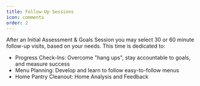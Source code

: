 ```yaml
---
title: Follow-Up Sessions
icon: comments
order: 2
---
```


After an Initial Assessment & Goals Session you may select 30 or 60 minute follow-up visits, based on your needs. This time is dedicated to:

* Progress Check-Ins: Overcome "hang ups", stay accountable to goals, and measure success
* Menu Planning: Develop and learn to follow easy-to-follow menus
* Home Pantry Cleanout: Home Analysis and Feedback
